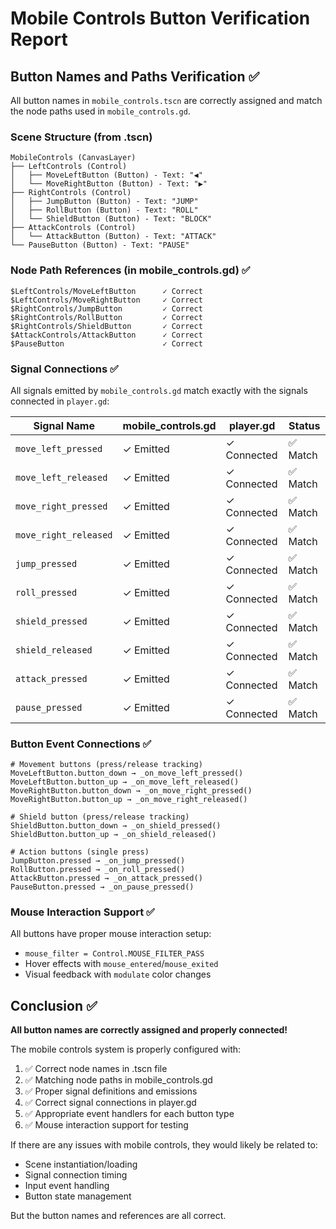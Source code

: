 # Mobile Controls Button Verification Report

## Button Names and Paths Verification ✅

All button names in `mobile_controls.tscn` are correctly assigned and match the node paths used in `mobile_controls.gd`.

### Scene Structure (from .tscn)
```
MobileControls (CanvasLayer)
├── LeftControls (Control)
│   ├── MoveLeftButton (Button) - Text: "◀"
│   └── MoveRightButton (Button) - Text: "▶"
├── RightControls (Control)
│   ├── JumpButton (Button) - Text: "JUMP"
│   ├── RollButton (Button) - Text: "ROLL"
│   └── ShieldButton (Button) - Text: "BLOCK"
├── AttackControls (Control)
│   └── AttackButton (Button) - Text: "ATTACK"
└── PauseButton (Button) - Text: "PAUSE"
```

### Node Path References (in mobile_controls.gd) ✅
```gdscript
$LeftControls/MoveLeftButton      ✓ Correct
$LeftControls/MoveRightButton     ✓ Correct
$RightControls/JumpButton         ✓ Correct
$RightControls/RollButton         ✓ Correct
$RightControls/ShieldButton       ✓ Correct
$AttackControls/AttackButton      ✓ Correct
$PauseButton                      ✓ Correct
```

### Signal Connections ✅
All signals emitted by `mobile_controls.gd` match exactly with the signals connected in `player.gd`:

| Signal Name | mobile_controls.gd | player.gd | Status |
|-------------|-------------------|-----------|---------|
| `move_left_pressed` | ✓ Emitted | ✓ Connected | ✅ Match |
| `move_left_released` | ✓ Emitted | ✓ Connected | ✅ Match |
| `move_right_pressed` | ✓ Emitted | ✓ Connected | ✅ Match |
| `move_right_released` | ✓ Emitted | ✓ Connected | ✅ Match |
| `jump_pressed` | ✓ Emitted | ✓ Connected | ✅ Match |
| `roll_pressed` | ✓ Emitted | ✓ Connected | ✅ Match |
| `shield_pressed` | ✓ Emitted | ✓ Connected | ✅ Match |
| `shield_released` | ✓ Emitted | ✓ Connected | ✅ Match |
| `attack_pressed` | ✓ Emitted | ✓ Connected | ✅ Match |
| `pause_pressed` | ✓ Emitted | ✓ Connected | ✅ Match |

### Button Event Connections ✅
```gdscript
# Movement buttons (press/release tracking)
MoveLeftButton.button_down → _on_move_left_pressed()
MoveLeftButton.button_up → _on_move_left_released()
MoveRightButton.button_down → _on_move_right_pressed()
MoveRightButton.button_up → _on_move_right_released()

# Shield button (press/release tracking)
ShieldButton.button_down → _on_shield_pressed()
ShieldButton.button_up → _on_shield_released()

# Action buttons (single press)
JumpButton.pressed → _on_jump_pressed()
RollButton.pressed → _on_roll_pressed()
AttackButton.pressed → _on_attack_pressed()
PauseButton.pressed → _on_pause_pressed()
```

### Mouse Interaction Support ✅
All buttons have proper mouse interaction setup:
- `mouse_filter = Control.MOUSE_FILTER_PASS`
- Hover effects with `mouse_entered`/`mouse_exited`
- Visual feedback with `modulate` color changes

## Conclusion ✅

**All button names are correctly assigned and properly connected!**

The mobile controls system is properly configured with:
1. ✅ Correct node names in .tscn file
2. ✅ Matching node paths in mobile_controls.gd
3. ✅ Proper signal definitions and emissions
4. ✅ Correct signal connections in player.gd
5. ✅ Appropriate event handlers for each button type
6. ✅ Mouse interaction support for testing

If there are any issues with mobile controls, they would likely be related to:
- Scene instantiation/loading
- Signal connection timing
- Input event handling
- Button state management

But the button names and references are all correct.
